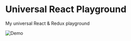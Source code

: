 # Universal React Playground
My universal React &amp; Redux playground

![Demo](http://i.imgur.com/QeABksL.gif)
